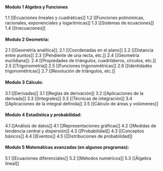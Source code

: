 #### Modulo 1 Algebra y Funciones

1.1 [[Ecuaciones lineales y cuadráticas]] 
1.2 [[Funciones polinómicas, racionales, exponenciales y logarítmicas]] 
1.3 [[Sistemas de ecuaciones]] 
1.4 [[Inecuaciones]]

#### Modulo 2 Geometría:

2.1 [[Geometría analítica]]: 
2.1 [[Coordenadas en el plano]] 
2.2 [[Distancia entre puntos]] 
2.3 [[Pendiente de una recta, etc.]] 
2.4 [[Geometría euclidiana]]: 
2.4 [[Propiedades de triángulos, cuadriláteros, círculos, etc.]] 
2.5 [[Trigonometría]]
2.5 [[Funciones trigonométricas]] 
2.6 [[Identidades trigonométricas]] 
2.7 [[Resolución de triángulos, etc.]]

#### Modulo 3 Cálculo:
3.1 [[Derivadas]]
3.1 [[Reglas de derivación]] 
3.2 [[Aplicaciones de la derivada]] 
3.3 [[Integrales]]
3.3 [[Técnicas de integración]]
3.4 [[Aplicaciones de la integral definida]] 
3.5 [[Cálculo de áreas y volúmenes]]
#### Modulo 4 Estadística y probabilidad:
4.1 [[Análisis de datos]]
4.1 [[Representaciones gráficas]] 
4.2 [[Medidas de tendencia central y dispersión]]
4.3 [[Probabilidad]]
4.3 [[Conceptos básicos]] 
4.4 [[Eventos]] 
4.5 [[Distribuciones de probabilidad]]
#### Modulo 5 Matemáticas avanzadas (en algunos programas):
5.1 [[Ecuaciones diferenciales]] 
5.2 [[Métodos numéricos]]
5.3 [[Álgebra lineal]]